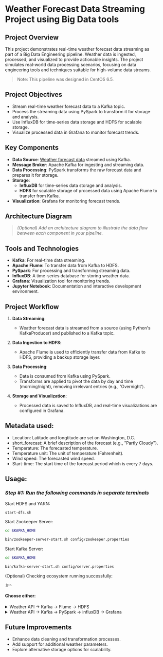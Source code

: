 # Weather Forecast Data Streaming Project using Big Data tools

## Project Overview
This project demonstrates real-time weather forecast data streaming as part of a Big Data Engineering pipeline. Weather data is ingested, processed, and visualized to provide actionable insights. The project simulates real-world data processing scenarios, focusing on data engineering tools and techniques suitable for high-volume data streams.

>Note: This pipeline was designed in CentOS 6.5.

## Project Objectives
- Stream real-time weather forecast data to a Kafka topic.
- Process the streaming data using PySpark to transform it for storage and analysis.
- Use InfluxDB for time-series data storage and HDFS for scalable storage.
- Visualize processed data in Grafana to monitor forecast trends.

## Key Components
- **Data Source**: [Weather forecast data](https://www.weather.gov/documentation/services-web-api) streamed using Kafka.
- **Message Broker**: Apache Kafka for ingesting and streaming data.
- **Data Processing**: PySpark transforms the raw forecast data and prepares it for storage.
- **Storage**:
  - **InfluxDB** for time-series data storage and analysis.
  - **HDFS** for scalable storage of processed data using Apache Flume to transfer from Kafka.
- **Visualization**: Grafana for monitoring forecast trends.

## Architecture Diagram
> *(Optional) Add an architecture diagram to illustrate the data flow between each component in your pipeline.*

## Tools and Technologies
- **Kafka**: For real-time data streaming.
- **Apache Flume**: To transfer data from Kafka to HDFS.
- **PySpark**: For processing and transforming streaming data.
- **InfluxDB**: A time-series database for storing weather data.
- **Grafana**: Visualization tool for monitoring trends.
- **Jupyter Notebook**: Documentation and interactive development environment.

## Project Workflow
1. **Data Streaming**:
   - Weather forecast data is streamed from a source (using Python's KafkaProducer) and published to a Kafka topic.

2. **Data Ingestion to HDFS**:
   - Apache Flume is used to efficiently transfer data from Kafka to HDFS, providing a backup storage layer.

3. **Data Processing**:
   - Data is consumed from Kafka using PySpark.
   - Transforms are applied to pivot the data by day and time (morning/night), removing irrelevant entries (e.g., 'Overnight').

4. **Storage and Visualization**:
   - Processed data is saved to InfluxDB, and real-time visualizations are configured in Grafana.

## Metadata used:
- Location: Latitude and longtitude are set on Washington, D.C.
- short_forecast: A brief description of the forecast (e.g., "Partly Cloudy").
- Temperature: The forecasted temperature.
- Temperature unit: The unit of temperature (Fahrenheit).
- Wind speed: The forecasted wind speed.
- Start-time: The start time of the forecast period which is every 7 days.

## Usage:

### _Step #1: Run the following commands in separate terminals_
Start HDFS and YARN:
```sh
start-dfs.sh
```
Start Zookeeper Server:
```sh
cd $KAFKA_HOME
```
```sh
bin/zookeeper-server-start.sh config/zookeeper.properties 
```
Start Kafka Server:
```sh
cd $KAFKA_HOME
```
```sh
bin/kafka-server-start.sh config/server.properties 
```
(Optional) Checking ecosystem running successfully:
```sh
jps
```
#### Choose either:

<details>

<summary>Weather API -> Kafka -> Flume -> HDFS</summary>

### You can add a header

You can add text within a collapsed section. 

You can add an image or a code block, too.

```ruby
   puts "Hello World"
```
</details>



<details>
<summary>Weather API -> Kafka -> PySpark -> influxDB -> Grafana</summary>

### _Step #2: Setup influxDB:_
1. Create an account.
2. Name your organization (Will be used later in the code).
3. Create a new bucket.
   
![creating bucket](https://github.com/user-attachments/assets/7fe1f32b-4672-4794-9a31-6da557b46ccf)
4. Create a new API Token (Will be used later in the code).

![InfluxDB API token creation](https://github.com/user-attachments/assets/1a42d8c2-a994-41d2-870c-9d03758e620e)

### _Step #3: Modify and run the following code:_
#### Ensure following packages are installed.
```python
!pip install influxdb_client # install the influxdb_client to enable streaming to influxDB
```
```python
!pip install certifi # provides Mozilla's trusted SSL/TLS certificates for secure HTTPS connections in Python
```

#### Code implementing stream: Source -> Kafka -> PySpark -> InfluxDB


```python
import requests
import json
import time
from kafka import KafkaProducer, KafkaConsumer
from pyspark.sql import SparkSession
from pyspark.sql.types import StructType, StructField, StringType
from pyspark.sql import Row
from influxdb_client import InfluxDBClient, Point
from influxdb_client.client.write_api import SYNCHRONOUS
import certifi
import threading

# Kafka configuration
KAFKA_BROKER = 'localhost:9092'
TOPIC = 'weatherlogs'

# InfluxDB configuration
token = "YOUR_TOKEN_HERE"
org = "YOUR_ORGANIZATION_HERE"
bucket = "YOUR_BUCKET_HERE"
url = "YOUR_URL_INSTANCE_HERE"

# Kafka producer setup
producer = KafkaProducer(
    bootstrap_servers=[KAFKA_BROKER],
    value_serializer=lambda v: json.dumps(v).encode('utf-8')
)

# Spark session initialization
spark = SparkSession.builder \
    .appName("Weather") \
    .getOrCreate()

# Schema for incoming data
schema = StructType([
    StructField("location", StringType(), True),
    StructField("short_forecast", StringType(), True),
    StructField("temperature", StringType(), True),
    StructField("temperature_unit", StringType(), True),
    StructField("wind_speed", StringType(), True),
    StructField("start_time", StringType(), True)
])

# InfluxDB client setup
client = InfluxDBClient(url=url, token=token, org=org, ssl_ca_cert=certifi.where())
write_api = client.write_api(write_options=SYNCHRONOUS)

latitude, longitude = 38.8977, -77.0365  # Washington, D.C. coordinates

def stream_forecast():
    while True:
        try:
            api_url = f"https://api.weather.gov/points/{latitude},{longitude}"
            response = requests.get(api_url)
            response.raise_for_status()
            
            data = response.json()
            forecast_url = data['properties']['forecast']

            forecast_response = requests.get(forecast_url)
            forecast_response.raise_for_status()
            
            forecast_data = forecast_response.json()
            for period in forecast_data['properties']['periods']:
                forecast_info = {
                    "location": "Washington, D.C.",
                    "short_forecast": period['shortForecast'],
                    "temperature": period['temperature'],
                    "temperature_unit": period['temperatureUnit'],
                    "wind_speed": period['windSpeed'],
                    "start_time": period['startTime']
                }
                producer.send(TOPIC, value=forecast_info)
            time.sleep(604800)  # Stream every 7 days
        except requests.RequestException as e:
            print("Failed to fetch data:", e)
            time.sleep(3600)  # Retry after 1 hour on failure

def consume_and_store():
    consumer = KafkaConsumer(
        TOPIC,
        bootstrap_servers=KAFKA_BROKER,
        auto_offset_reset='latest',
        value_deserializer=lambda x: json.loads(x.decode('utf-8'))
    )
    for message in consumer:
        data = message.value
        if isinstance(data, dict):
            row = Row(
                location=data['location'],
                short_forecast=data['short_forecast'],
                temperature=str(data['temperature']),
                temperature_unit=data['temperature_unit'],
                wind_speed=data['wind_speed'],
                start_time=data['start_time']
            )
            df = spark.createDataFrame([row], schema=schema)
            point = (
                Point("weather.forecast")
                .tag("location", row['location'])
                .tag("short_forecast", row['short_forecast'])
                .field("temperature", row['temperature'])
                .field("wind_speed", row['wind_speed'])
                .time(row['start_time'])
            )
            write_api.write(bucket=bucket, org=org, record=point)
            print(f"Data written to InfluxDB: {row['start_time']}, {row['temperature']}°{row['temperature_unit']} , {row['short_forecast']}")

if __name__ == "__main__":
    try:
        threading.Thread(target=stream_forecast).start()
        consume_and_store()
    except KeyboardInterrupt:
        print("Streaming stopped.")
    finally:
        producer.close()
        client.close()
```
### _Step #4: Show the data streamed in a table:_
1. Go to Data Explorer (the graph-like icon on the left).
2. Choose your bucket.
3. Choose your Measurment [which is -> Point("weather.forecast")].
4. Then query using sql to show the time-series output.
![Influx interface](https://github.com/user-attachments/assets/b48790fa-27f7-46ab-87d2-afb77e73f6ff)

### _Step #5: Visualize the data streamed:_
1. Go to Grafana.
2. Create a new account.
3. Then go to Connections -> Add new connection.
4. Choose influxDB
5. Enter the relevant data needed to connect to influxDB. [Tutorial](https://www.youtube.com/watch?v=rSsouoNsNDs)
6. Create a new dashboard then write the same query as in image:
![Grafana Visualization](https://github.com/user-attachments/assets/0c719136-df9e-4d15-8ae1-981ce1c90f69)

>After running the query, a short line is plotted. Therefore, click on the minimize icon multiple times ensuring all 7 days are plotted. (Shown in previous image)
</details>

## Future Improvements
- Enhance data cleaning and transformation processes.
- Add support for additional weather parameters.
- Explore alternative storage options for scalability.

